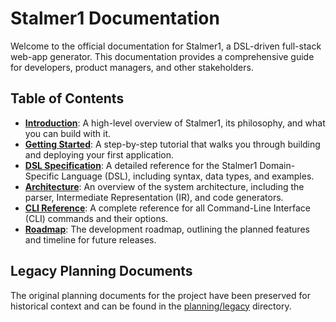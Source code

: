 # Stalmer1 Documentation

Welcome to the official documentation for Stalmer1, a DSL-driven full-stack web-app generator. This documentation provides a comprehensive guide for developers, product managers, and other stakeholders.

## Table of Contents

- [**Introduction**](INTRODUCTION.md): A high-level overview of Stalmer1, its philosophy, and what you can build with it.
- [**Getting Started**](GETTING_STARTED.md): A step-by-step tutorial that walks you through building and deploying your first application.
- [**DSL Specification**](DSL_SPEC.md): A detailed reference for the Stalmer1 Domain-Specific Language (DSL), including syntax, data types, and examples.
- [**Architecture**](ARCHITECTURE.md): An overview of the system architecture, including the parser, Intermediate Representation (IR), and code generators.
- [**CLI Reference**](CLI_REFERENCE.md): A complete reference for all Command-Line Interface (CLI) commands and their options.
- [**Roadmap**](ROADMAP.md): The development roadmap, outlining the planned features and timeline for future releases.

## Legacy Planning Documents

The original planning documents for the project have been preserved for historical context and can be found in the [planning/legacy](planning/legacy) directory.
